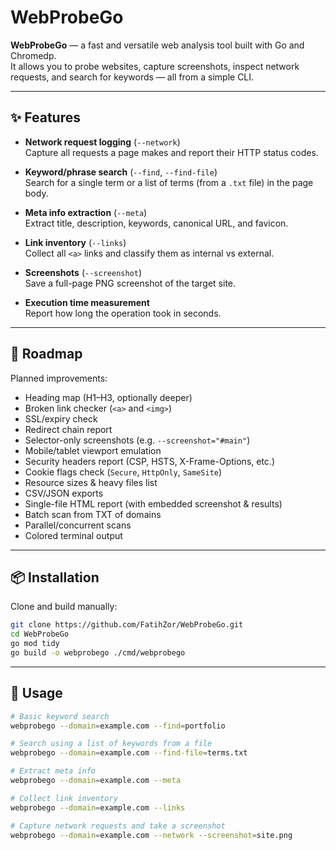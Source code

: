 # WebProbeGo

**WebProbeGo** — a fast and versatile web analysis tool built with Go and Chromedp.  
It allows you to probe websites, capture screenshots, inspect network requests, and search for keywords — all from a simple CLI.

---

## ✨ Features

- **Network request logging** (`--network`)  
  Capture all requests a page makes and report their HTTP status codes.

- **Keyword/phrase search** (`--find`, `--find-file`)  
  Search for a single term or a list of terms (from a `.txt` file) in the page body.

- **Meta info extraction** (`--meta`)  
  Extract title, description, keywords, canonical URL, and favicon.

- **Link inventory** (`--links`)  
  Collect all `<a>` links and classify them as internal vs external.

- **Screenshots** (`--screenshot`)  
  Save a full-page PNG screenshot of the target site.

- **Execution time measurement**  
  Report how long the operation took in seconds.

---

## 🚧 Roadmap

Planned improvements:

- Heading map (H1–H3, optionally deeper)
- Broken link checker (`<a>` and `<img>`)
- SSL/expiry check
- Redirect chain report
- Selector-only screenshots (e.g. `--screenshot="#main"`)
- Mobile/tablet viewport emulation
- Security headers report (CSP, HSTS, X-Frame-Options, etc.)
- Cookie flags check (`Secure`, `HttpOnly`, `SameSite`)
- Resource sizes & heavy files list
- CSV/JSON exports
- Single-file HTML report (with embedded screenshot & results)
- Batch scan from TXT of domains
- Parallel/concurrent scans
- Colored terminal output

---

## 📦 Installation

Clone and build manually:

```bash
git clone https://github.com/FatihZor/WebProbeGo.git
cd WebProbeGo
go mod tidy
go build -o webprobego ./cmd/webprobego
```

---

## 🚀 Usage

```bash
# Basic keyword search
webprobego --domain=example.com --find=portfolio

# Search using a list of keywords from a file
webprobego --domain=example.com --find-file=terms.txt

# Extract meta info
webprobego --domain=example.com --meta

# Collect link inventory
webprobego --domain=example.com --links

# Capture network requests and take a screenshot
webprobego --domain=example.com --network --screenshot=site.png
```

